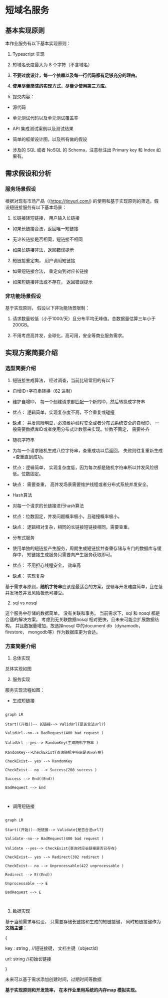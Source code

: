 
  

# 短域名服务

## 基本实现原则

  

本作业服务有以下基本实现原则：

  

1. Typescript 实现

2. 短域名长度最大为 8 个字符（不含域名）

  

3.  **不要过度设计，每一个依赖以及每一行代码都有足够充分的理由。**

  

4.  **使用尽量简洁的实现方式，尽量少使用第三方库。**

  

5. 提交内容：

  

- 源代码

  

- 单元测试代码以及单元测试覆盖率

  

- API 集成测试案例以及测试结果

  

- 简单的框架设计图，以及所有做的假设

  

- 涉及的 SQL 或者 NoSQL 的 Schema，注意标注出 Primary key 和 Index 如果有。

  

  

## 需求假设和分析

  

### 服务场景假设

  

根据对现有市场产品（(https://tinyurl.com/) 的使用和基于实现原则的筛选，假设短链接服务有以下基本场景：

  

  

1. 长链接转短链接， 用户输入长链接

  

- 如果长链接合法，返回唯一短链接

  

- 无论长链接是否相同，短链接不相同

  

- 如果长链接非法，返回错误提示

  

2. 短链接重定向， 用户调用短链接

  

- 如果短链接合法， 重定向到对应长链接

  

- 如果短链接非法或不存在， 返回错误提示

  

### 非功能场景假设

  

基于实现原则， 假设以下非功能场景限制：

  
  

1. 请求数量较低（小于1000/天）且分布平均无峰值。总数据量估算三年小于200GB。

2. 不用考虑高并发，全球化，高可用，安全等商业服务需求。

  

## 实现方案简要介绍

  

### 选型简要介绍

1. 短链接生成算法， 经过调查，当前比较常用的有以下

- 自增ID+字符串转换（62 进制）

- 维护自增ID， 每一个创建请求都匹配一个新的ID，然后转换成字符串

- 优点： 逻辑简单，实现复杂度不高，不会重复或碰撞

- 缺点： 并发风险明显，必须维护线程安全或者分布式系统安全的自增ID， 一般需要数据库ID或者使用分布式计数器来实现。位数不固定， 需要补齐

- 随机字符串

- 为每一个请求随机生成八位字符串，查重成功以后返回， 失败则往复重新生成+查重直到成功。

- 优点：逻辑简单， 实现复杂度低，因为每次都是随机字符串所以并发风险很低。位数固定。

- 缺点： 需要查重， 高并发场景需要维护线程或者分布式系统并发安全。

- Hash算法

- 对每一个请求的长链接进行hash算法

- 优点：位数固定，并发问题概率极小，且碰撞概率极小。

- 缺点： 逻辑相对复杂，相同的长链接短链接相同，需要查重。

- 分布式服务

- 使用单独的短链接产生服务，周期生成短链接并查重存储与专门的数据库与缓存中， 短链接生成服务只需要向产生服务获取即可。

- 优点： 不用担心线程安全， 效率高

- 缺点： 实现复杂

  

基于需求与原则，**随机字符串**应该是最适合的方案，逻辑与开发难度简单，且在低并发场景并发风险极低可接受。

  

2. sql vs nosql

这个服务中存储的数据简单， 没有关联和事务。 当前需求下，sql 和 nosql 都是合适的解决方案。 考虑到无关联数据nosql 相对更快，且未来可能会扩展数据结构， 并且数据量增加，故选择nosql 中的document db（dynamodb， firestore， mongodb等）作为数据库更为合适。

  

### 方案简要介绍

1. 总体实现

总体实现如图

2. 服务实现

服务实现流程如图：

- 生成短链接

```mermaid

graph LR

Start((开始))-- 长链接--> ValidUrl{是否合法url?}

ValidUrl--no--> BadRequest(400 bad request )

ValidUrl --yes--> RandomKey(生成随机字符串 )

RandomKey-->CheckExist{查询随机字符串是否已存在}

CheckExist-- yes --> RandomKey

CheckExist-- no --> Success(200 success )

Success --> End((End))

BadRequest --> End

  

```

- 调用短链接

```mermaid

graph LR

Start((开始))--短链接--> Validate{是否合法url?}

Validate--no--> BadRequest(400 bad request )

Validate --yes--> CheckExist{查询对应长链接是否已存在}

CheckExist-- yes --> Redirect(302 redirect )

CheckExist-- no --> Unprocessable(422 unprocessable )

Redirect --> E((End))

Unprocessable --> E

BadRequest --> E

  

```

3. 数据实现

基于当前需求与假设， 只需要存储长链接和生成的短链接键， 同时短链接键作为**文档主键**：

{

key : string , //短链接键， 文档主键（objectId）

url: string //初始长链接

}

未来可以基于需求添加创建时间，过期时间等数据

**基于实现原则和开发效率， 在本作业里用系统的内存map 模拟实现。**
